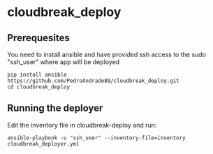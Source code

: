 # cloudbreak_deploy


## Prerequesites

You need to install ansible and have provided ssh access to the sudo "ssh_user"  where app will be deployed

```
pip install ansible
https://github.com/PedroAndrade89/cloudbreak_deploy.git
cd cloudbreak_deploy
```

## Running the deployer

Edit the inventory file in cloudbreak-deploy and run:
```
ansible-playbook -u "ssh_user" --inventory-file=inventory cloudbreak_deployer.yml
```

